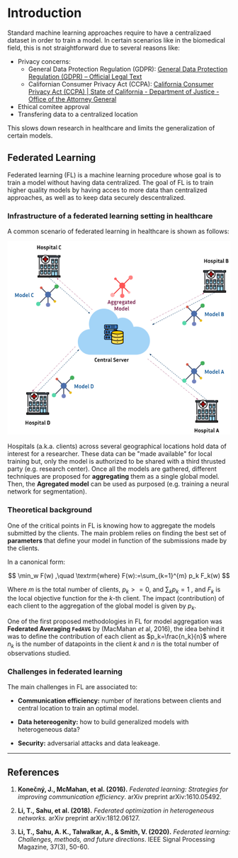 # Introduction

Standard machine learning approaches require to have a centralizaed dataset in order to train a model. In certain scenarios like in the biomedical field, this is not straightforward due to several reasons like:

* Privacy concerns:
  * General Data Protection Regulation (GDPR): [General Data Protection Regulation (GDPR) – Official Legal Text](https://gdpr-info.eu/)
  * Californian Consumer Privacy Act (CCPA): [California Consumer Privacy Act (CCPA) | State of California - Department of Justice - Office of the Attorney General](https://oag.ca.gov/privacy/ccpa)
* Ethical comitee approval
* Transfering data to a centralized location

This slows down research in healthcare and limits the generalization of certain models.

## Federated Learning

Federated learning (FL) is a machine learning procedure whose goal is to train a model without having data centralized. The goal of FL is to train higher quality models by having acces to more data than centralized approaches, as well as to keep data securely descentralized. 

### Infrastructure of a federated learning setting in healthcare

A common scenario of federated learning in healthcare is shown as follows:

![](./fl-graph.png)

Hospitals (a.k.a. clients) across several geographical locations hold data of interest for a researcher. These data can be "made available" for local training but, only the model is authorized to be shared with a third thrusted party (e.g. research center). Once all the models are gathered, different techniques are proposed for **aggregating** them as a single global model. Then, the **Agregated model** can be used as purposed (e.g. training a neural network for segmentation).

### Theoretical background

One of the critical points in FL is knowing how to aggregate the models submitted by the clients. The main problem relies on finding the best set of **parameters** that define your model in function of the submissions made by the clients.

In a canonical form:

$$
\min_w F(w) ,\quad \textrm{where} F(w):=\sum_{k=1}^{m} p_k F_k(w)
$$

Where $m$ is the total number of clients, $p_k>=0$, and $\sum_k p_k=1$ , and $F_k$ is the local objective function for the $k$-th client. The impact (contribution) of each client to the aggregation of the global model is given by $p_k$.

One of the first proposed methodologies in FL for model aggregation was **Federated Averaging `FedAVG`** by (MacMahan _et_ al, 2016), the idea behind it was to define the contribution of each client as $p_k=\frac{n_k}{n}$ where $n_k$ is the number of datapoints in the client $k$ and $n$ is the total number of observations studied.

### Challenges in federated learning

The main challenges in FL are associated to:

- **Communication efficiency:** number of iterations between clients and central location to train an optimal model.

- **Data hetereogenity:** how to build generalized models with heterogeneous data?

- **Security:** adversarial attacks and data leakeage.

---



## References

1. **Konečný, J., McMahan, et al. (2016).** *Federated learning: Strategies for improving communication efficiency*. arXiv preprint arXiv:1610.05492.

2. **Li, T., Sahu, et al. (2018).** *Federated optimization in heterogeneous networks.* arXiv preprint arXiv:1812.06127.

3. **Li, T., Sahu, A. K., Talwalkar, A., & Smith, V. (2020).** *Federated learning: Challenges, methods, and future directions*. IEEE Signal Processing Magazine, 37(3), 50-60.
